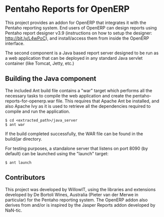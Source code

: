 # Pentaho Reports for OpenERP

This project provides an addon for OpenERP that integrates it with
the Pentaho reporting system. End users of OpenERP can design 
reports using Pentaho report designer v3.9 (instructions on how
to setup the designer: http://bit.ly/L4wPoC), and install/access
them from inside the OpenERP interface.

The second component is a Java based report server designed to be
run as a web application that can be deployed in any standard
Java servlet container (like Tomcat, Jetty, etc.)


## Building the Java component

The included Ant build file contains a "war" target which
performs all the necessary tasks to compile the web application and
create the pentaho-reports-for-openerp.war file. This requires that
Apache Ant be installed, and also Apache Ivy as it is used to retrieve
all the dependencies required to compile and run the application.

	$ cd <extracted_path>/java_server
	$ ant war

If the build completed successfully, the WAR file can be found
in the build/jar directory.

For testing purposes, a standalone server that listens on port
8090 (by default) can be launched using the "launch" target:

	$ ant launch


## Contributors

This project was developed by WillowIT, using the libraries and
extensions developed by De Bortoli Wines, Australia (Pieter van der
Merwe in particular) for the Pentaho reporting system. The OpenERP 
addon also derives from and/or is inspired by the Jasper Reports addon
developed by NaN-tic.
